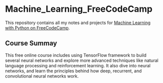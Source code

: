 # Machine_Learning_FreeCodeCamp

This repository contains all my notes and projects for [Machine Learning with Python on FreeCodeCamp][1].

## Course Summay

This free online course includes using TensorFlow framework to build several neural networks and explore more advanced techniques like natural language processing and reinforcement learning. It also dive into neural networks, and learn the principles behind how deep, recurrent, and convolutional neural networks work.

[1]:https://www.freecodecamp.org/learn/machine-learning-with-python/
